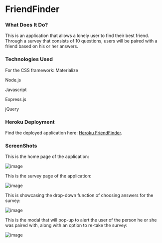 # FriendFinder

### What Does It Do?
This is an application that allows a lonely user to find their best friend.  Through a survey that consists of 10 questions, users will be paired with a friend based on his or her answers.

### Technologies Used
For the CSS framework: Materialize

Node.js

Javascript

Express.js

jQuery

### Heroku Deployment
Find the deployed application here: [Heroku FriendFinder](https://lit-temple-87580.herokuapp.com).

### ScreenShots

This is the home page of the application:

![image](https://user-images.githubusercontent.com/35150986/41063635-6b22bb68-6996-11e8-99fa-074bfe685acf.png)

This is the survey page of the application:

![image](https://user-images.githubusercontent.com/35150986/41063519-1e8640ea-6996-11e8-9b56-0cd2030772c2.png)

This is showcasing the drop-down function of choosing answers for the survey:

![image](https://user-images.githubusercontent.com/35150986/41062851-3e180094-6994-11e8-87ff-12b005f5e4fa.png)

This is the modal that will pop-up to alert the user of the person he or she was paired with, along with an option to re-take the survey:

![image](https://user-images.githubusercontent.com/35150986/41063350-a1ec5f1a-6995-11e8-98a8-7a40ce5d8494.png)